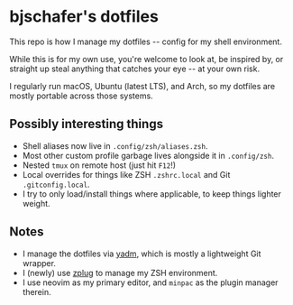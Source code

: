 # bjschafer's dotfiles

This repo is how I manage my dotfiles -- config for my shell environment.

While this is for my own use, you're welcome to look at, be inspired by, or straight up steal anything
that catches your eye -- at your own risk.

I regularly run macOS, Ubuntu (latest LTS), and Arch, so my dotfiles are mostly portable across those systems.

## Possibly interesting things

- Shell aliases now live in `.config/zsh/aliases.zsh`.
- Most other custom profile garbage lives alongside it in `.config/zsh`.
- Nested `tmux` on remote host (just hit `F12`!)
- Local overrides for things like ZSH `.zshrc.local` and Git `.gitconfig.local`.
- I try to only load/install things where applicable, to keep things lighter weight.

## Notes

- I manage the dotfiles via [yadm](https://yadm.io/), which is mostly a lightweight Git wrapper.
- I (newly) use [zplug](https://github.com/zplug/zplug) to manage my ZSH environment.
- I use neovim as my primary editor, and `minpac` as the plugin manager therein.
